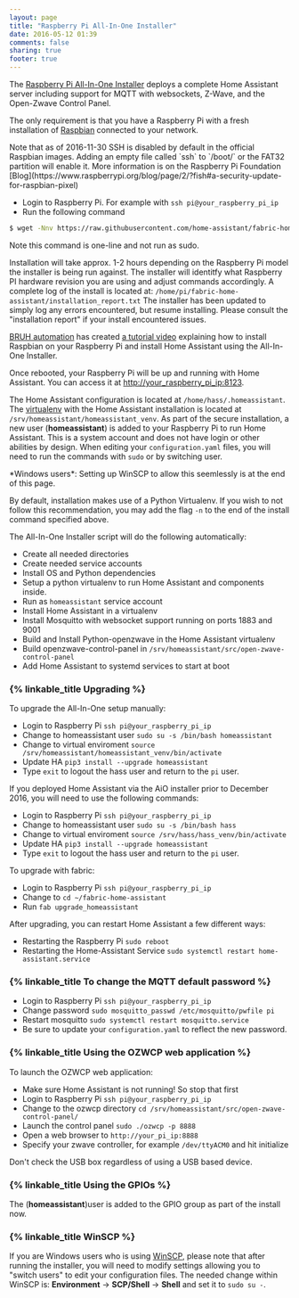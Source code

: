```yaml
---
layout: page
title: "Raspberry Pi All-In-One Installer"
date: 2016-05-12 01:39
comments: false
sharing: true
footer: true
---
```


The [Raspberry Pi All-In-One Installer](https://github.com/home-assistant/fabric-home-assistant) deploys a complete Home Assistant server including support for MQTT with websockets, Z-Wave, and the Open-Zwave Control Panel.

The only requirement is that you have a Raspberry Pi with a fresh installation of [Raspbian](https://www.raspberrypi.org/downloads/raspbian/) connected to your network.

<p class='note'>
Note that as of 2016-11-30 SSH is disabled by default in the official Raspbian images.  Adding an empty file called `ssh` to `/boot/` or the FAT32 partition will enable it.  More information is on the Raspberry Pi Foundation [Blog](https://www.raspberrypi.org/blog/page/2/?fish#a-security-update-for-raspbian-pixel)
</p>

*  Login to Raspberry Pi. For example with `ssh pi@your_raspberry_pi_ip`
*  Run the following command

```bash
$ wget -Nnv https://raw.githubusercontent.com/home-assistant/fabric-home-assistant/master/hass_rpi_installer.sh && chown pi:pi hass_rpi_installer.sh && bash hass_rpi_installer.sh
```
<p class='note warning'>
  Note this command is one-line and not run as sudo.
</p>

Installation will take approx. 1-2 hours depending on the Raspberry Pi model the installer is being run against. The installer will identitfy what Raspberry PI hardware revision you are using and adjust commands accordingly. A complete log of the install is located at: `/home/pi/fabric-home-assistant/installation_report.txt` The installer has been updated to simply log any errors encountered, but resume installing. Please consult the "installation report" if your install encountered issues. 

[BRUH automation](http://www.bruhautomation.com) has created [a tutorial video](https://www.youtube.com/watch?v=VGl3KTrYo6s) explaining how to install Raspbian on your Raspberry Pi and install Home Assistant using the All-In-One Installer.

Once rebooted, your Raspberry Pi will be up and running with Home Assistant. You can access it at [http://your_raspberry_pi_ip:8123](http://your_raspberry_pi_ip:8123).

The Home Assistant configuration is located at `/home/hass/.homeassistant`. The [virtualenv](https://virtualenv.pypa.io/en/latest/) with the Home Assistant installation is located at `/srv/homeassistant/homeassistant_venv`. As part of the secure installation, a new user (**homeassistant**) is added to your Raspberry Pi to run Home Assistant. This is a system account and does not have login or other abilities by design. When editing your `configuration.yaml` files, you will need to run the commands with `sudo` or by switching user.

<p class='note note'>
  *Windows users*: Setting up WinSCP to allow this seemlessly is at the end of this page.
</p>

By default, installation makes use of a Python Virtualenv. If you wish to not follow this recommendation, you may add the flag `-n` to the end of the install command specified above.

The All-In-One Installer script will do the following automatically:

*  Create all needed directories
*  Create needed service accounts
*  Install OS and Python dependencies
*  Setup a python virtualenv to run Home Assistant and components inside.
*  Run as `homeassistant` service account
*  Install Home Assistant in a virtualenv
*  Install Mosquitto with websocket support running on ports 1883 and 9001
*  Build and Install Python-openzwave in the Home Assistant virtualenv
*  Build openzwave-control-panel in `/srv/homeassistant/src/open-zwave-control-panel`
*  Add Home Assistant to systemd services to start at boot

### {% linkable_title Upgrading %}

To upgrade the All-In-One setup manually:

*  Login to Raspberry Pi `ssh pi@your_raspberry_pi_ip`
*  Change to homeassistant user `sudo su -s /bin/bash homeassistant`
*  Change to virtual enviroment `source /srv/homeassistant/homeassistant_venv/bin/activate`
*  Update HA `pip3 install --upgrade homeassistant`
*  Type `exit` to logout the hass user and return to the `pi` user.

<p class='note note'>
If you deployed Home Assistant via the AiO installer prior to December 2016, you will need to use the following commands:

*  Login to Raspberry Pi `ssh pi@your_raspberry_pi_ip`
*  Change to homeassistant user `sudo su -s /bin/bash hass`
*  Change to virtual enviroment `source /srv/hass/hass_venv/bin/activate`
*  Update HA `pip3 install --upgrade homeassistant`
*  Type `exit` to logout the hass user and return to the `pi` user.

</p>

  
To upgrade with fabric:

*  Login to Raspberry Pi `ssh pi@your_raspberry_pi_ip`
*  Change to `cd ~/fabric-home-assistant`
*  Run `fab upgrade_homeassistant`
  
After upgrading, you can restart Home Assistant a few different ways:

* Restarting the Raspberry Pi `sudo reboot`
* Restarting the Home-Assistant Service `sudo systemctl restart home-assistant.service`

### {% linkable_title To change the MQTT default password %} 
 
*  Login to Raspberry Pi `ssh pi@your_raspberry_pi_ip`
*  Change password `sudo mosquitto_passwd /etc/mosquitto/pwfile pi`
*  Restart mosquitto `sudo systemctl restart mosquitto.service`
*  Be sure to update your `configuration.yaml` to reflect the new password.

### {% linkable_title Using the OZWCP web application %}

To launch the OZWCP web application:

*  Make sure Home Assistant is not running! So stop that first
*  Login to Raspberry Pi `ssh pi@your_raspberry_pi_ip`
*  Change to the ozwcp directory `cd /srv/homeassistant/src/open-zwave-control-panel/`
*  Launch the control panel `sudo ./ozwcp -p 8888`
*  Open a web browser to `http://your_pi_ip:8888`
*  Specify your zwave controller, for example `/dev/ttyACM0` and hit initialize

<p class='note warning'>
  Don't check the USB box regardless of using a USB based device.
</p>

### {% linkable_title Using the GPIOs %}

The (**homeassistant**)user is added to the GPIO group as part of the install now.

### {% linkable_title WinSCP %}

If you are Windows users who is using [WinSCP](https://winscp.net/), please note that after running the installer, you will need to modify settings allowing you to "switch users" to edit your configuration files. The needed change within WinSCP is: **Environment** -> **SCP/Shell** -> **Shell** and set it to `sudo su -`.
